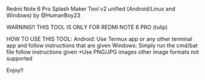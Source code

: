 Redmi Note 6 Pro Splash Maker Tool v2 unified (Android/Linux and Windows) by @HumanBoy23

WARNING!! THIS TOOL IS ONLY FOR REDMI NOTE 6 PRO (tulip)

HOW TO USE THIS TOOL:
Android: Use Termux app or any other terminal app and follow instructions that are given
Windows: Simply run the cmd/bat file follow instructions given
*Use PNG/JPG images other image formats not supported

Enjoy!!

